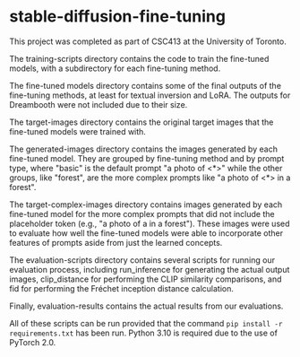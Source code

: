 # stable-diffusion-fine-tuning

This project was completed as part of CSC413 at the University of Toronto.

The training-scripts directory contains the code to train the fine-tuned models, with a subdirectory for each fine-tuning method.

The fine-tuned models directory contains some of the final outputs of the fine-tuning methods, at least for textual inversion and LoRA. The outputs for Dreambooth were not included due to their size.

The target-images directory contains the original target images that the fine-tuned models were trained with.

The generated-images directory contains the images generated by each fine-tuned model. They are grouped by fine-tuning method and by prompt type, where "basic" is the default prompt "a photo of <\*>" while the other groups, like "forest", are the more complex prompts like "a photo of <\*> in a forest".

The target-complex-images directory contains images generated by each fine-tuned model for the more complex prompts that did not include the placeholder token (e.g., "a photo of a in a forest"). These images were used to evaluate how well the fine-tuned models were able to incorporate other features of prompts aside from just the learned concepts.

The evaluation-scripts directory contains several scripts for running our evaluation process, including run_inference for generating the actual output images, clip_distance for performing the CLIP similarity comparisons, and fid for performing the Fréchet inception distance calculation.

Finally, evaluation-results contains the actual results from our evaluations.

All of these scripts can be run provided that the command `pip install -r requirements.txt` has been run. Python 3.10 is required due to the use of PyTorch 2.0.
